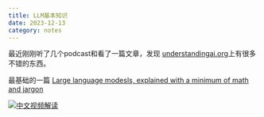 ```yaml
---
title: LLM基本知识
date: 2023-12-13
category: notes
---
```


最近刚刚听了几个podcast和看了一篇文章，发现 [understandingai.org](https://understandingai.org)上有很多不错的东西。 

最基础的一篇 [Large language modesls, explained with a minimum of math and jargon](https://www.understandingai.org/p/large-language-models-explained-with)

[![中文视频解读](https://img.youtube.com/vi/dIyQl99oxlg/maxresdefault.jpg)](https://www.youtube.com/watch?v=dIyQl99oxlg)

